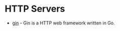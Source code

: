 # HTTP Servers

- [gin](https://github.com/gin-gonic/gin) - Gin is a HTTP web framework written in Go.
